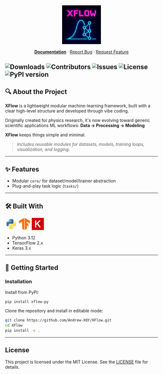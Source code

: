 <p align="center">
  <a href="https://andrew-xqy.github.io/XFlow/">
    <img src="https://raw.githubusercontent.com/Andrew-XQY/XFlow/9feba3930f468ca95b35401232a6febd66f2432c/images/logo.png"
     alt="XFlow Logo" width="128" height="128">
  </a>
  <p align="center">
    <a href="https://andrew-xqy.github.io/XFlow/"><b>Documentation</b></a>
    ·
    <a href="https://github.com/Andrew-XQY/XFlow/issues">Report Bug</a>
    ·
    <a href="https://github.com/Andrew-XQY/XFlow/issues">Request Feature</a>
  </p>
</p>

![Downloads](https://img.shields.io/github/downloads/Andrew-XQY/XFlow/total)
![Contributors](https://img.shields.io/github/contributors/Andrew-XQY/XFlow?color=dark-green)
![Issues](https://img.shields.io/github/issues/Andrew-XQY/XFlow)
![License](https://img.shields.io/github/license/Andrew-XQY/XFlow)
![PyPI version](https://img.shields.io/pypi/v/xflow-py.svg)
---

## 🔍 About the Project

**XFlow** is a lightweight modular machine-learning framework, built with a clear high-level structure and developed through vibe coding.

Originally created for physics research, it's now evolving toward generic scientific applications ML workflows: **Data → Processing → Modeling**

**XFlow** keeps things simple and minimal.

> _Includes reusable modules for datasets, models, training loops, visualization, and logging._

---

## ✨ Features

- Modular `core/` for dataset/model/trainer abstraction
- Plug-and-play task logic (`tasks/`)

---

## 🛠 Built With

<a href="https://www.python.org/"><img src="https://raw.githubusercontent.com/devicons/devicon/master/icons/python/python-original.svg" height="40px" width="40px" /></a>
<a href="https://www.tensorflow.org/"><img src="https://raw.githubusercontent.com/devicons/devicon/master/icons/tensorflow/tensorflow-original.svg" height="40px" width="40px" /></a>
<a href="https://keras.io/"><img src="https://raw.githubusercontent.com/devicons/devicon/master/icons/keras/keras-original.svg" height="40px" /></a>

- Python 3.12
- TensorFlow 2.x
- Keras 3.x

---

## 🚀 Getting Started

### Installation

Install from PyPI:

```bash
pip install xflow-py
```

Clone the repository and install in editable mode:

```bash
git clone https://github.com/Andrew-XQY/XFlow.git
cd XFlow
pip install -e .
```

---

## License

This project is licensed under the MIT License. See the [LICENSE](LICENSE) file for details.

